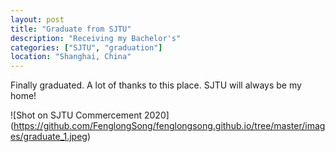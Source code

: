 ```yaml
---
layout: post
title: "Graduate from SJTU"
description: "Receiving my Bachelor's"
categories: ["SJTU", "graduation"]
location: "Shanghai, China"
---
```


Finally graduated.  A lot of thanks to this place. SJTU will always be my home!

![Shot on SJTU Commercement 2020] (https://github.com/FenglongSong/fenglongsong.github.io/tree/master/images/graduate_1.jpeg)
<!-- <figure>
<img src="../images/graduate_1.jpeg" width="100" height="30" align="middle" />
</figure> -->
